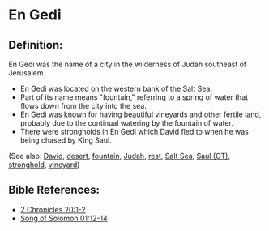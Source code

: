 # En Gedi #

## Definition: ##
En Gedi was the name of a city in the wilderness of Judah southeast of Jerusalem. 
 
* En Gedi was located on the western bank of the Salt Sea.
* Part of its name means "fountain," referring to a spring of water that flows down from the city into the sea.
* En Gedi was known for having beautiful vineyards and other fertile land, probably due to the continual watering by the fountain of water.
* There were strongholds in En Gedi which David fled to when he was being chased by King Saul.

(See also: [David](../other/david.md), [desert](../other/desert.md), [fountain](../other/fountain.md), [Judah](../other/judah.md), [rest](../kt/rest.md), [Salt Sea](../other/saltsea.md), [Saul (OT)](../other/saul.md), [stronghold](../other/stronghold.md), [vineyard](../other/vineyard.md))

## Bible References: ##

* [2 Chronicles 20:1-2](en/tn/2ch/help/20/01)
* [Song of Solomon 01:12-14](en/tn/sng/help/01/12)